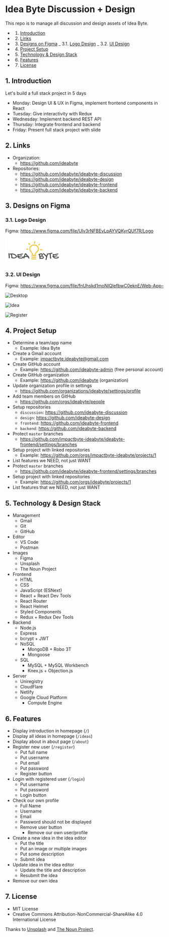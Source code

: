 # Idea Byte Discussion + Design

This repo is to manage all discussion and design assets of Idea Byte.

<!-- vscode-markdown-toc -->

- 1. [Introduction](#Introduction)
- 2. [Links](#Links)
- 3. [Designs on Figma](#DesignsonFigma)
     _ 3.1. [Logo Design](#LogoDesign)
     _ 3.2. [UI Design](#UIDesign)
- 4. [Project Setup](#ProjectSetup)
- 5. [Technology & Design Stack](#TechnologyDesignStack)
- 6. [Features](#Features)
- 7. [License](#License)

<!-- vscode-markdown-toc-config
	numbering=true
	autoSave=true
	/vscode-markdown-toc-config -->
<!-- /vscode-markdown-toc -->

## 1. <a name='Introduction'></a>Introduction

Let's build a full stack project in 5 days

- Monday: Design UI & UX in Figma, implement frontend components in React
- Tuesday: Give interactivity with Redux
- Wednesday: Implement backend REST API
- Thursday: Integrate frontend and backend
- Friday: Present full stack project with slide

## 2. <a name='Links'></a>Links

- Organization:
  - https://github.com/ideabyte
- Repositories:
  - https://github.com/ideabyte/ideabyte-discussion
  - https://github.com/ideabyte/ideabyte-design
  - https://github.com/ideabyte/ideabyte-frontend
  - https://github.com/ideabyte/ideabyte-backend

## 3. <a name='DesignsonFigma'></a>Designs on Figma

### 3.1. <a name='LogoDesign'></a>Logo Design

Figma: https://www.figma.com/file/Ulv3rNFBEvLpAYVQKyrQUf7R/Logo

![Logo](assets/logo/ideabyte-logo.png)

### 3.2. <a name='UIDesign'></a>UI Design

Figma: https://www.figma.com/file/fnUhskd1moNIQIefbwC0eknE/Web-App–

![Desktop](assets/desktop/desktop.png)

![Idea](assets/desktop/desktop-idea.png)

![Register](assets/desktop/desktop-register.png)

## 4. <a name='ProjectSetup'></a>Project Setup

- Determine a team/app name
  - Example: Idea Byte
- Create a Gmail account
  - Example: impactbyte.ideabyte@gmail.com
- Create GitHub account
  - Example: https://github.com/ideabyte-admin (free personal account)
- Create GitHub organization
  - Example: https://github.com/ideabyte (organization)
- Update organization profile in settings
  - https://github.com/organizations/ideabyte/settings/profile
- Add team members on GitHub
  - https://github.com/orgs/ideabyte/people
- Setup repositories
  - `discussion`: https://github.com/ideabyte-discussion
  - `design`: https://github.com/ideabyte-design
  - `frontend`: https://github.com/ideabyte-frontend
  - `backend`: https://github.com/ideabyte-backend
- Protect `master` branches
  - https://github.com/impactbyte-ideabyte/ideabyte-frontend/settings/branches
- Setup project with linked repositories
  - Example: https://github.com/orgs/impactbyte-ideabyte/projects/1
- List features we NEED, not just WANT
- Protect `master` branches
  - https://github.com/ideabyte/ideabyte-frontend/settings/branches
- Setup project with linked repositories
  - Example: https://github.com/orgs/ideabyte/projects/1
- List features that we NEED, not just WANT

## 5. <a name='TechnologyDesignStack'></a>Technology & Design Stack

- Management
  - Gmail
  - Git
  - GitHub
- Editor
  - VS Code
  - Postman
- Images
  - Figma
  - Unsplash
  - The Noun Project
- Frontend
  - HTML
  - CSS
  - JavaScript (ESNext)
  - React + React Dev Tools
  - React Router
  - React Helmet
  - Styled Components
  - Redux + Redux Dev Tools
- Backend
  - Node.js
  - Express
  - bcrypt + JWT
  - NoSQL
    - MongoDB + Robo 3T
    - Mongoose
  - SQL
    - MySQL + MySQL Workbench
    - Knex.js + Objection.js
- Server
  - Uniregistry
  - CloudFlare
  - Netlify
  - Google Cloud Platform
    - Compute Engine

## 6. <a name='Features'></a>Features

- Display introduction in homepage (`/`)
- Display all ideas in homepage (`/ideas`)
- Display about in about page (`/about`)
- Register new user (`/register`)
  - Put full name
  - Put username
  - Put email
  - Put password
  - Register button
- Login with registered user (`/login`)
  - Put username
  - Put password
  - Login button
- Check our own profile
  - Full Name
  - Username
  - Email
  - Password should not be displayed
  - Remove user button
    - Remove our own user/profile
- Create a new idea in the idea editor
  - Put the title
  - Put an image or multiple images
  - Put some description
  - Submit idea
- Update idea in the idea editor
  - Update the title and description
  - Resubmit the idea
- Remove our own idea

## 7. <a name='License'></a>License

- MIT License
- Creative Commons Attribution-NonCommercial-ShareAlike 4.0 International License

Thanks to [Unsplash](https://unsplash.com) and [The Noun Project](https://thenounproject.com).
